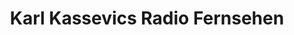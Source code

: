 ---
title: "Karl Kassevics Radio Fernsehen"
url: /sulzbach-rosenberg/karl-kassevics-radio-fernsehen/
shop: Hifi
---